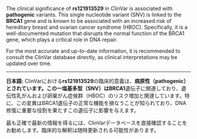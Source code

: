 The clinical significance of **rs121913529** in ClinVar is associated with **pathogenic** variants. This single nucleotide variant (SNV) is linked to the **BRCA1** gene and is known to be associated with an increased risk of hereditary breast and ovarian cancer syndrome (HBOC). Specifically, it is a well-documented mutation that disrupts the normal function of the BRCA1 gene, which plays a critical role in DNA repair.

For the most accurate and up-to-date information, it is recommended to consult the ClinVar database directly, as clinical interpretations may be updated over time.

---

**日本語:**
ClinVarにおける**rs121913529**の臨床的意義は、**病原性（pathogenic）**とされています。この一塩基多型（SNV）は**BRCA1**遺伝子に関連しており、遺伝性乳がんおよび卵巣がん症候群（HBOC）のリスク増加と関連しています。特に、この変異はBRCA1遺伝子の正常な機能を損なうことが知られており、DNA修復に重要な役割を果たすこの遺伝子に影響を与えます。

最も正確で最新の情報を得るには、ClinVarデータベースを直接確認することをお勧めします。臨床的な解釈は随時更新される可能性があります。